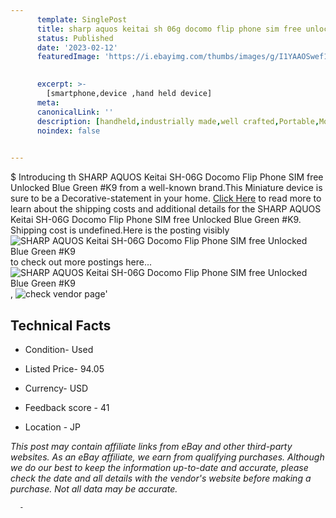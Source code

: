 ```yaml
---
      template: SinglePost
      title: sharp aquos keitai sh 06g docomo flip phone sim free unlocked blue green k9
      status: Published
      date: '2023-02-12'
      featuredImage: 'https://i.ebayimg.com/thumbs/images/g/I1YAAOSwef1j6Lg8/s-l225.jpg'
       

      excerpt: >-
        [smartphone,device ,hand held device]
      meta:
      canonicalLink: ''
      description: [handheld,industrially made,well crafted,Portable,Mobile,Compact,Convenient,Lightweight,Maneuverable,Man-portable,Miniature,Carriable,Hand-held,Light,Holdable,Transportable,Mobile device,Pocket-sized,On-the-go,Wireless,Cordless,Compact size,Convenient size, smartphone,device ,hand held device]
      noindex: false
      

---
```

$
      Introducing th SHARP AQUOS Keitai SH-06G Docomo Flip Phone SIM free Unlocked Blue Green #K9 from a well-known brand.This Miniature device  is sure to be a Decorative-statement in your home. [Click Here](https://www.ebay.com/itm/334737963065?hash=item4defeff839%3Ag%3AI1YAAOSwef1j6Lg8&mkevt=1&mkcid=1&mkrid=711-53200-19255-0&campid=%253CePNCampaignId%253E&customid=%253CreferenceId%253E&toolid=10049) to read more to learn about the shipping costs and additional details for the SHARP AQUOS Keitai SH-06G Docomo Flip Phone SIM free Unlocked Blue Green #K9. Shipping cost is undefined.Here is the posting visibly ![SHARP AQUOS Keitai SH-06G Docomo Flip Phone SIM free Unlocked Blue Green #K9](https://i.ebayimg.com/thumbs/images/g/I1YAAOSwef1j6Lg8/s-l225.jpg) to check out more postings here... ![SHARP AQUOS Keitai SH-06G Docomo Flip Phone SIM free Unlocked Blue Green #K9](https://i.ebayimg.com/images/g/I1YAAOSwef1j6Lg8/s-l1200.jpg), ![check vendor page](https://origin-galleryplus.ebayimg.com/ws/web/334737963065_2_0_1/225x225.jpg,https://origin-galleryplus.ebayimg.com/ws/web/334737963065_3_0_1/225x225.jpg,https://origin-galleryplus.ebayimg.com/ws/web/334737963065_4_0_1/225x225.jpg,https://origin-galleryplus.ebayimg.com/ws/web/334737963065_5_0_1/225x225.jpg,https://origin-galleryplus.ebayimg.com/ws/web/334737963065_6_0_1/225x225.jpg,https://origin-galleryplus.ebayimg.com/ws/web/334737963065_7_0_1/225x225.jpg,https://origin-galleryplus.ebayimg.com/ws/web/334737963065_8_0_1/225x225.jpg,https://origin-galleryplus.ebayimg.com/ws/web/334737963065_9_0_1/225x225.jpg,https://origin-galleryplus.ebayimg.com/ws/web/334737963065_10_0_1/225x225.jpg,https://origin-galleryplus.ebayimg.com/ws/web/334737963065_11_0_1/225x225.jpg)'

      

 ## Technical Facts 



     
      

 - Condition- Used 


      

 - Listed Price- 94.05 


      

 - Currency- USD 


      

 - Feedback score - 41 


      

 - Location - JP 


      
      

 *_This post may contain affiliate links from eBay and other third-party websites. As an eBay affiliate, we earn from qualifying purchases. Although we do our best to keep the information up-to-date and accurate, please check the date and all details with the vendor's website before making a purchase. Not all data may be accurate._*




      -
